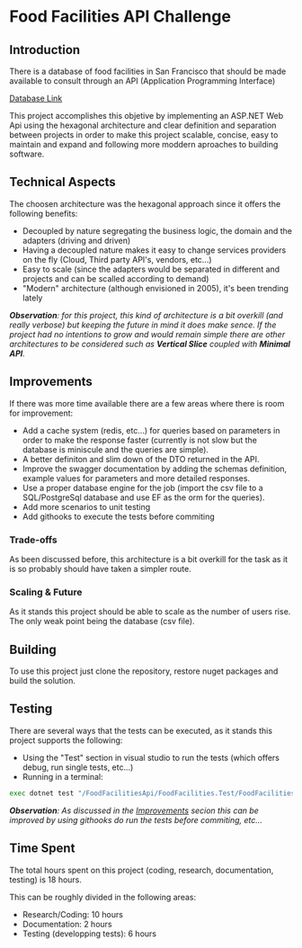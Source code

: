 # Food Facilities API Challenge

## Introduction

There is a database of food facilities in San Francisco that should be made available to consult through an API (Application Programming Interface)

[Database Link](https://data.sfgov.org/Economy-and-Community/Mobile-Food-Facility-Permit/rqzj-sfat/data)

This project accomplishes this objetive by implementing an ASP.NET Web Api using the hexagonal architecture and clear definition and separation between projects in order to make this project scalable, concise, easy to maintain and expand and following more moddern aproaches to building software.

## Technical Aspects

The choosen architecture was the hexagonal approach since it offers the following benefits:

- Decoupled by nature segregating the business logic, the domain and the adapters (driving and driven)
- Having a decoupled nature makes it easy to change services providers on the fly (Cloud, Third party API's, vendors, etc...)
- Easy to scale (since the adapters would be separated in different and projects and can be scalled according to demand)
- "Modern" architecture (although envisioned in 2005), it's been trending lately

***Observation**: for this project, this kind of architecture is a bit overkill (and really verbose) but keeping the future in mind it does make sence. If the project had no intentions to grow and would remain simple there are other architectures to be considered such as **Vertical Slice** coupled with **Minimal API**.*

## Improvements

If there was more time available there are a few areas where there is room for improvement:

- Add a cache system (redis, etc...) for queries based on parameters in order to make the response faster (currently is not slow but the database is miniscule and the queries are simple).
- A better definiton and slim down of the DTO returned in the API.
- Improve the swagger documentation by adding the schemas definition, example values for parameters and more detailed responses.
- Use a proper database engine for the job (import the csv file to a SQL/PostgreSql database and use EF as the orm for the queries).
- Add more scenarios to unit testing
- Add githooks to execute the tests before commiting

### Trade-offs

As been discussed before, this architecture is a bit overkill for the task as it is so probably should have taken a simpler route.

### Scaling & Future

As it stands this project should be able to scale as the number of users rise. The only weak point being the database (csv file).

## Building

To use this project just clone the repository, restore nuget packages and build the solution.

## Testing

There are several ways that the tests can be executed, as it stands this project supports the following:

- Using the "Test" section in visual studio to run the tests (which offers debug, run single tests, etc...)
- Running in a terminal: 

```bash
exec dotnet test "/FoodFacilitiesApi/FoodFacilities.Test/FoodFacilities.Test.csproj"
```

***Observation**: As discussed in the [Improvements](#improvements) secion this can be improved by using githooks do run the tests before commiting, etc...*

## Time Spent

The total hours spent on this project (coding, research, documentation, testing) is 18 hours.

This can be roughly divided in the following areas:

- Research/Coding: 10 hours
- Documentation: 2 hours
- Testing (developping tests): 6 hours